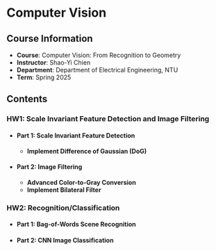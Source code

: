 # Computer Vision

## Course Information
- **Course**: Computer Vision: From Recognition to Geometry
- **Instructor**: Shao-Yi Chien
- **Department**: Department of Electrical Engineering, NTU
- **Term**: Spring 2025

## Contents

### HW1: Scale Invariant Feature Detection and Image Filtering

- #### Part 1: Scale Invariant Feature Detection
  - **Implement Difference of Gaussian (DoG)**

- #### Part 2: Image Filtering
  - **Advanced Color-to-Gray Conversion**
  - **Implement Bilateral Filter**

### HW2: Recognition/Classification

- #### Part 1: Bag-of-Words Scene Recognition
- #### Part 2: CNN Image Classification